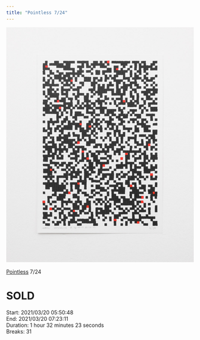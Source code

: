 ```yaml
---
title: "Pointless 7/24"
---
```

![](../assets/202105281534.jpg)

[Pointless](202105271855) 7/24 

# SOLD

Start: 2021/03/20 05:50:48  
End: 2021/03/20 07:23:11  
Duration: 1 hour 32 minutes 23 seconds  
Breaks: 31